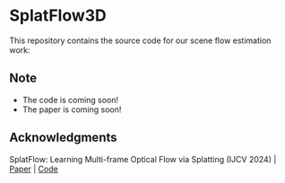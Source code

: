 # SplatFlow3D
This repository contains the source code for our scene flow estimation work:

## Note
- The code is coming soon!
- The paper is coming soon!

## Acknowledgments

SplatFlow: Learning Multi-frame Optical Flow via Splatting (IJCV 2024) | [Paper](https://arxiv.org/pdf/2306.08887.pdf) | [Code](https://github.com/wwsource/SplatFlow)
